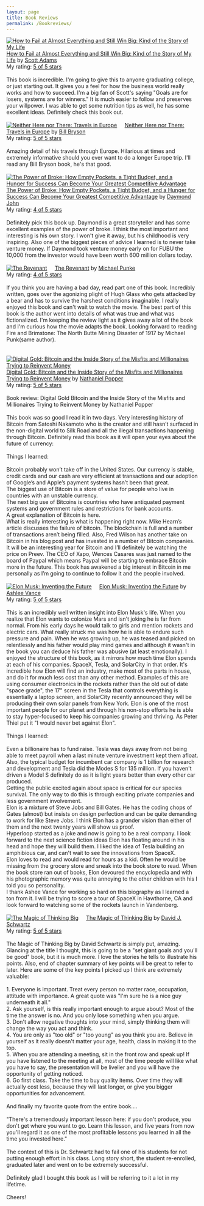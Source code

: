 ```yaml
---
layout: page
title: Book Reviews
permalink: /Bookreviews/
---
```

<a href="https://www.goodreads.com/book/show/17859574-how-to-fail-at-almost-everything-and-still-win-big" style="float: left; padding-right: 20px"><img border="0" alt="How to Fail at Almost Everything and Still Win Big: Kind of the Story of My Life" src="https://images.gr-assets.com/books/1369823209m/17859574.jpg" /></a><a href="https://www.goodreads.com/book/show/17859574-how-to-fail-at-almost-everything-and-still-win-big">How to Fail at Almost Everything and Still Win Big: Kind of the Story of My Life</a> by <a href="https://www.goodreads.com/author/show/5282.Scott_Adams">Scott Adams</a><br/>
My rating: <a href="https://www.goodreads.com/review/show/1906927362">5 of 5 stars</a><br /><br />
This book is incredible. I'm going to give this to anyone graduating college, or just starting out. It gives you a feel for how the business world really works and how to succeed. I'm a big fan of Scott's saying "Goals are for losers, systems are for winners." It is much easier to follow and preserves your willpower. I was able to get some nutrition tips as well, he has some excellent ideas. Definitely check this book out.
<br/><br/>
<a href="https://www.goodreads.com/book/show/27.Neither_Here_nor_There" style="float: left; padding-right: 20px"><img border="0" alt="Neither Here nor There: Travels in Europe" src="https://images.gr-assets.com/books/1388187396m/27.jpg" /></a><a href="https://www.goodreads.com/book/show/27.Neither_Here_nor_There">Neither Here nor There: Travels in Europe</a> by <a href="https://www.goodreads.com/author/show/7.Bill_Bryson">Bill Bryson</a><br/>
My rating: <a href="https://www.goodreads.com/review/show/1906922443">5 of 5 stars</a><br /><br />
Amazing detail of his travels through Europe. Hilarious at times and extremely informative should you ever want to do a longer Europe trip. I'll read any Bill Bryson book, he's that good.
<br/><br/>
<a href="https://www.goodreads.com/book/show/25430691-the-power-of-broke" style="float: left; padding-right: 20px"><img border="0" alt="The Power of Broke: How Empty Pockets, a Tight Budget, and a Hunger for Success Can Become Your Greatest Competitive Advantage" src="https://images.gr-assets.com/books/1442840371m/25430691.jpg" /></a><a href="https://www.goodreads.com/book/show/25430691-the-power-of-broke">The Power of Broke: How Empty Pockets, a Tight Budget, and a Hunger for Success Can Become Your Greatest Competitive Advantage</a> by <a href="https://www.goodreads.com/author/show/556241.Daymond_John">Daymond John</a><br/>
My rating: <a href="https://www.goodreads.com/review/show/1882720790">4 of 5 stars</a><br /><br />
Definitely pick this book up. Daymond is a great storyteller and has some excellent examples of the power of broke. I think the most important and interesting is his own story. I won't give it away, but his childhood is very inspiring. Also one of the biggest pieces of advice I learned is to never take venture money. If Daymond took venture money early on for FUBU the 10,000 from the investor would have been worth 600 million dollars today. 
<br/><br/>
<a href="https://www.goodreads.com/book/show/22836957-the-revenant" style="float: left; padding-right: 20px"><img border="0" alt="The Revenant" src="https://images.gr-assets.com/books/1409498796m/22836957.jpg" /></a><a href="https://www.goodreads.com/book/show/22836957-the-revenant">The Revenant</a> by <a href="https://www.goodreads.com/author/show/108318.Michael_Punke">Michael Punke</a><br/>
My rating: <a href="https://www.goodreads.com/review/show/1859791479">4 of 5 stars</a><br /><br />
If you think you are having a bad day, read part one of this book. Incredibly written, goes over the agonizing plight of Hugh Glass who gets attacked by a bear and has to survive the harshest conditions imaginable. I really enjoyed this book and can't wait to watch the movie. The best part of this book is the author went into details of what was true and what was fictionalized. I'm keeping the review light as it gives away a lot of the book and I'm curious how the movie adapts the book. Looking forward to reading Fire and Brimstone: The North Butte Mining Disaster of 1917 by Michael Punk(same author).<br />
<br/><br/>
<a href="https://www.goodreads.com/book/show/23546676-digital-gold" style="float: left; padding-right: 20px"><img border="0" alt="Digital Gold: Bitcoin and the Inside Story of the Misfits and Millionaires Trying to Reinvent Money" src="https://images.gr-assets.com/books/1427384717m/23546676.jpg" /></a><a href="https://www.goodreads.com/book/show/23546676-digital-gold">Digital Gold: Bitcoin and the Inside Story of the Misfits and Millionaires Trying to Reinvent Money</a> by <a href="https://www.goodreads.com/author/show/9831118.Nathaniel_Popper">Nathaniel Popper</a><br/>
My rating: <a href="https://www.goodreads.com/review/show/1506899292">5 of 5 stars</a><br /><br />
Book review: Digital Gold Bitcoin and the Inside Story of the Misfits and Millionaires Trying to Reinvent Money by Nathaniel Popper<br /><br />This book was so good I read it in two days. Very interesting history of Bitcoin from Satoshi Nakamoto who is the creator and still hasn’t surfaced in the non-digital world to Silk Road and all the illegal transactions happening through Bitcoin. Definitely read this book as it will open your eyes about the future of currency:<br /><br />Things I learned:<br /><br />Bitcoin probably won’t take off in the United States. Our currency is stable, credit cards and our cash are very efficient at transactions and our adoption of Google’s and Apple’s payment systems hasn’t been that great.<br />The biggest use of Bitcoin is a store of value for people who live in countries with an unstable currency.<br />The next big use of Bitcoins is countries who have antiquated payment systems and government rules and restrictions for bank accounts.<br />A great explanation of Bitcoin is here.<br />What is really interesting is what is happening right now. Mike Hearn’s article discusses the failure of bitcoin. The blockchain is full and a number of transactions aren’t being filled. Also, Fred Wilson has another take on Bitcoin in his blog post and has invested in a number of Bitcoin companies. It will be an interesting year for Bitcoin and I’ll definitely be watching the price on Preev. The CEO of Xapo, Wences Casares was just named to the board of Paypal which means Paypal will be starting to embrace Bitcoin more in the future. This book has awakened a big interest in Bitcoin in me personally as I’m going to continue to follow it and the people involved.
<br/><br/>
<a href="https://www.goodreads.com/book/show/22543496-elon-musk" style="float: left; padding-right: 20px"><img border="0" alt="Elon Musk: Inventing the Future" src="https://images.gr-assets.com/books/1404411386m/22543496.jpg" /></a><a href="https://www.goodreads.com/book/show/22543496-elon-musk">Elon Musk: Inventing the Future</a> by <a href="https://www.goodreads.com/author/show/761595.Ashlee_Vance">Ashlee Vance</a><br/>
My rating: <a href="https://www.goodreads.com/review/show/1506895931">5 of 5 stars</a><br /><br />
This is an incredibly well written insight into Elon Musk's life. When you realize that Elon wants to colonize Mars and isn't joking he is far from normal. From his early days he would talk to girls and mention rockets and electric cars. What really struck me was how he is able to endure such pressure and pain. When he was growing up, he was teased and picked on relentlessly and his father would play mind games and although it wasn't in the book you can deduce his father was abusive (at least emotionally). I enjoyed the structure of this book, as it mirrors how much time Elon spends at each of his companies. SpaceX, Tesla, and SolarCity in that order. It's incredible how Elon will find an industry, make most of the parts in house, and do it for much less cost than any other method. Examples of this are using consumer electronics in the rockets rather than the old out of date "space grade", the 17" screen in the Tesla that controls everything is essentially a laptop screen, and SolarCity recently announced they will be producing their own solar panels from New York. Elon is one of the most important people for our planet and through his non-stop efforts he is able to stay hyper-focused to keep his companies growing and thriving. As Peter Thiel put it "I would never bet against Elon".<br /><br />Things I learned:<br /><br />Even a billionaire has to fund raise. Tesla was days away from not being able to meet payroll when a last minute venture investment kept them afloat. Also, the typical budget for incumbent car company is 1 billion for research and development and Tesla did the Modes S for 135 million. If you haven't driven a Model S definitely do as it is light years better than every other car produced.<br />Getting the public excited again about space is critical for our species survival. The only way to do this is through exciting private companies and less government involvement.<br />Elon is a mixture of Steve Jobs and Bill Gates. He has the coding chops of Gates (almost) but insists on design perfection and can be quite demanding to work for like Steve Jobs. I think Elon has a grander vision than either of them and the next twenty years will show us proof.<br />Hyperloop started as a joke and now is going to be a real company. I look forward to the next science fiction ideas Elon has floating around in his head and hope they will build them. I liked the idea of Tesla building an amphibious car, and can't wait to see the innovations from SpaceX.<br />Elon loves to read and would read for hours as a kid. Often he would be missing from the grocery store and sneak into the book store to read. When the book store ran out of books, Elon devoured the encyclopedia and with his photographic memory was quite annoying to the other children with his I told you so personality.<br />I thank Ashee Vance for working so hard on this biography as I learned a ton from it. I will be trying to score a tour of SpaceX in Hawthorne, CA and look forward to watching some of the rockets launch in Vandenberg.
<br/><br/>
<a href="https://www.goodreads.com/book/show/759945.The_Magic_of_Thinking_Big" style="float: left; padding-right: 20px"><img border="0" alt="The Magic of Thinking Big" src="https://images.gr-assets.com/books/1404632064m/759945.jpg" /></a><a href="https://www.goodreads.com/book/show/759945.The_Magic_of_Thinking_Big">The Magic of Thinking Big</a> by <a href="https://www.goodreads.com/author/show/4835679.David_J_Schwartz">David J. Schwartz</a><br/>
My rating: <a href="https://www.goodreads.com/review/show/1484983238">5 of 5 stars</a><br /><br />
The Magic of Thinking Big by David Schwartz is simply put, amazing. Glancing at the title I thought, this is going to be a "set giant goals and you'll be good" book, but it is much more. I love the stories he tells to illustrate his points. Also, end of chapter summary of key points will be great to refer to later. Here are some of the key points I picked up I think are extremely valuable:<br /><br />1. Everyone is important. Treat every person no matter race, occupation, attitude with importance. A great quote was "I'm sure he is a nice guy underneath it all."<br />2. Ask yourself, is this really important enough to argue about? Most of the time the answer is no. And you only lose something when you argue.<br />3. Don't allow negative thoughts into your mind, simply thinking them will change the way you act and think.<br />4. You are only as "too old" or "too young" as you think you are. Believe in yourself as it really doesn't matter your age, health, class in making it to the top.<br />5. When you are attending a meeting, sit in the front row and speak up! If you have listened to the meeting at all, most of the time people will like what you have to say, the presentation will be livelier and you will have the opportunity of getting noticed.<br />6. Go first class. Take the time to buy quality items. Over time they will actually cost less, because they will last longer, or give you bigger opportunities for advancement.<br /><br />And finally my favorite quote from the entire book....<br /><br />"There's a tremendously important lesson here: if you don't produce, you don't get where you want to go. Learn this lesson, and five years from now you'll regard it as one of the most profitable lessons you learned in all the time you invested here."<br /><br />The context of this is Dr. Schwartz had to fail one of his students for not putting enough effort in his class. Long story short, the student re-enrolled, graduated later and went on to be extremely successful.<br /><br />Definitely glad I bought this book as I will be referring to it a lot in my lifetime. <br /><br />Cheers!
<br/><br/>

